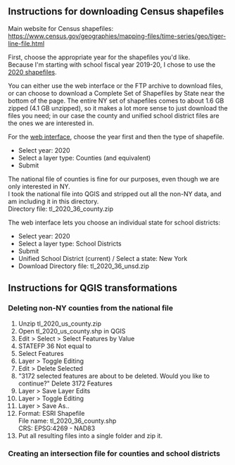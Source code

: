 ## Instructions for downloading Census shapefiles
Main website for Census shapefiles: https://www.census.gov/geographies/mapping-files/time-series/geo/tiger-line-file.html

First, choose the appropriate year for the shapefiles you'd like.  <br />
Because I'm starting with school fiscal year 2019-20, I chose to use the [2020 shapefiles](https://www.census.gov/geographies/mapping-files/time-series/geo/tiger-line-file.2020.html).

You can either use the web interface or the FTP archive to download files, or can choose to download a Complete Set of Shapefiles by State near the bottom of the page.
The entire NY set of shapefiles comes to about 1.6 GB zipped (4.1 GB unzipped), so it makes a lot more sense to just download the files you need; in our case the county and unified school district files are the ones we are interested in.

For the [web interface](https://www.census.gov/cgi-bin/geo/shapefiles/index.php), choose the year first and then the type of shapefile.
- Select year: 2020
- Select a layer type: Counties (and equivalent)
- Submit

The national file of counties is fine for our purposes, even though we are only interested in NY.<br />
I took the national file into QGIS and stripped out all the non-NY data, and am including it in this directory.<br />
Directory file: tl_2020_36_county.zip

The web interface lets you choose an individual state for school districts:
- Select year: 2020
- Select a layer type: School Districts
- Submit
- Unified School District (current) / Select a state: New York
- Download
Directory file: tl_2020_36_unsd.zip

## Instructions for QGIS transformations
### Deleting non-NY counties from the national file
1. Unzip tl_2020_us_county.zip
2. Open tl_2020_us_county.shp in QGIS
3. Edit > Select > Select Features by Value 
4. STATEFP 36 Not equal to 
5. Select Features
6. Layer > Toggle Editing
7. Edit > Delete Selected
8. "3172 selected features are about to be deleted. Would you like to continue?" Delete 3172 Features
9. Layer > Save Layer Edits
10. Layer > Toggle Editing
11. Layer > Save As..
12. Format: ESRI Shapefile<br />File name: tl_2020_36_county.shp<br />CRS: EPSG:4269 - NAD83
13. Put all resulting files into a single folder and zip it.

### Creating an intersection file for counties and school districts

